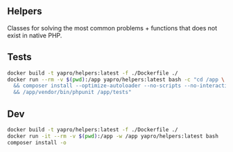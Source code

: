 Helpers
---

Classes for solving the most common problems + functions that does not exist in native PHP.

Tests
------------
```sh
docker build -t yapro/helpers:latest -f ./Dockerfile ./
docker run --rm -v $(pwd):/app yapro/helpers:latest bash -c "cd /app \
  && composer install --optimize-autoloader --no-scripts --no-interaction \
  && /app/vendor/bin/phpunit /app/tests"
```

Dev
------------
```sh
docker build -t yapro/helpers:latest -f ./Dockerfile ./
docker run -it --rm -v $(pwd):/app -w /app yapro/helpers:latest bash
composer install -o
```
